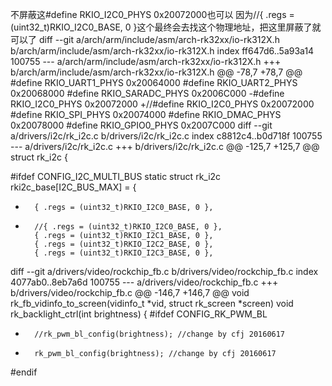 不屏蔽这#define RKIO_I2C0_PHYS          0x20072000也可以
因为//{ .regs = (uint32_t)RKIO_I2C0_BASE, 0 }这个最终会去找这个物理地址，把这里屏蔽了就可以了
diff --git a/arch/arm/include/asm/arch-rk32xx/io-rk312X.h b/arch/arm/include/asm/arch-rk32xx/io-rk312X.h
index ff647d6..5a93a14 100755
--- a/arch/arm/include/asm/arch-rk32xx/io-rk312X.h
+++ b/arch/arm/include/asm/arch-rk32xx/io-rk312X.h
@@ -78,7 +78,7 @@
 #define RKIO_UART1_PHYS         0x20064000
 #define RKIO_UART2_PHYS         0x20068000
 #define RKIO_SARADC_PHYS        0x2006C000
-#define RKIO_I2C0_PHYS          0x20072000
+//#define RKIO_I2C0_PHYS          0x20072000
 #define RKIO_SPI_PHYS           0x20074000
 #define RKIO_DMAC_PHYS          0x20078000
 #define RKIO_GPIO0_PHYS         0x2007C000
diff --git a/drivers/i2c/rk_i2c.c b/drivers/i2c/rk_i2c.c
index c8812c4..b0d718f 100755
--- a/drivers/i2c/rk_i2c.c
+++ b/drivers/i2c/rk_i2c.c
@@ -125,7 +125,7 @@ struct rk_i2c {
 
 #ifdef CONFIG_I2C_MULTI_BUS
 static struct rk_i2c rki2c_base[I2C_BUS_MAX] = {
-       { .regs = (uint32_t)RKIO_I2C0_BASE, 0 },
+       //{ .regs = (uint32_t)RKIO_I2C0_BASE, 0 },
        { .regs = (uint32_t)RKIO_I2C1_BASE, 0 },
        { .regs = (uint32_t)RKIO_I2C2_BASE, 0 },
        { .regs = (uint32_t)RKIO_I2C3_BASE, 0 },
diff --git a/drivers/video/rockchip_fb.c b/drivers/video/rockchip_fb.c
index 4077ab0..8eb7a6d 100755
--- a/drivers/video/rockchip_fb.c
+++ b/drivers/video/rockchip_fb.c
@@ -146,7 +146,7 @@ void rk_fb_vidinfo_to_screen(vidinfo_t *vid, struct rk_screen *screen)
 void rk_backlight_ctrl(int brightness)
 {
 #ifdef CONFIG_RK_PWM_BL
-       //rk_pwm_bl_config(brightness); //change by cfj 20160617
+       rk_pwm_bl_config(brightness); //change by cfj 20160617
 #endif

